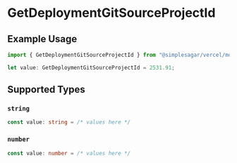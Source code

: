 # GetDeploymentGitSourceProjectId

## Example Usage

```typescript
import { GetDeploymentGitSourceProjectId } from "@simplesagar/vercel/models/getdeploymentop.js";

let value: GetDeploymentGitSourceProjectId = 2531.91;
```

## Supported Types

### `string`

```typescript
const value: string = /* values here */
```

### `number`

```typescript
const value: number = /* values here */
```

